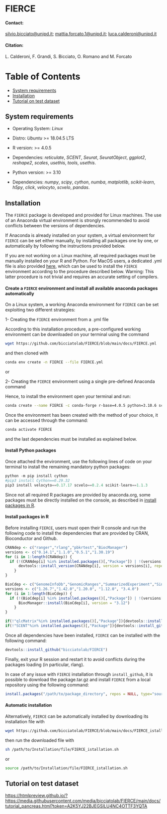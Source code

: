 # FIERCE

#### Contact:

silvio.bicciato@unipd.it; mattia.forcato.1@unipd.it; luca.calderoni@unipd.it

#### Citation:

L. Calderoni, F. Grandi, S. Bicciato, O. Romano and M. Forcato

# Table of Contents

- [System requirements](https://github.com/bicciatolab/FIERCE#system-requirements)
- [Installation](https://github.com/bicciatolab/FIERCE#installation)
- [Tutorial on test dataset](https://github.com/bicciatolab/FIERCE#tutorial-on-test-dataset)

## System requirements

* Operating System: *Linux*
* Distro: *Ubuntu* >= 18.04.5 LTS

* R version: >= 4.0.5
* Dependencies: *reticulate*, *SCENT*, *Seurat*, *SeuratObject*, *ggplot2*, *reshape2*, *scales*, *usethis*, *tools*, *usethis*.

* Python version: >= 3.10
* Dependencies: *numpy*, *scipy*, *cython*, *numba*, *matplotlib*, *scikit-learn*, *h5py*, *click*, *velocyto*, *scvelo*, *pandas*.

## Installation

The `FIERCE` package is developed and provided for Linux machines. The use of an Anaconda virtual environment is strongly recommended to avoid conflicts between the versions of dependencies.

If Anaconda is already installed on your system, a virtual environment for `FIERCE` can be set either manually, by installing all packages one by one, or automatically by following the instructions provided below.

If you are not working on a Linux machine, all required packages must be manually installed on your R and Python. For MacOS users, a dedicated .yml file is also provided [here](https://github.com/bicciatolab/FIERCE/blob/main/docs/FIERCE_for_MacOS.yml), which can be used to install the `FIERCE` environment according to the procedure described below. Warning: This latter procedure is not trivial and requires an accurate setting of compilers.

#### Create a `FIERCE` environment and install all available anaconda packages automatically

On a Linux system, a working Anaconda environment for `FIERCE` can be set exploiting two different strategies:

1- Creating the `FIERCE` environment from a .yml file

  According to this installation procedure, a pre-configured working environment can be downloaded on your terminal using the command

  ```bash
  wget https://github.com/bicciatolab/FIERCE/blob/main/docs/FIERCE.yml
  ```

  and then cloned with 

  ```bash
  conda env create -n FIERCE --file FIERCE.yml
  ```

or 

2- Creating the `FIERCE` environment using a single pre-defined Anaconda command

  Hence, to install the environment open your terminal and run:

  ```bash
  conda create --name FIERCE -c conda-forge r-base=4.0.5 python=3.10.6 scanpy=1.9.1 python-louvain=0.15 leidenalg=0.9.1 tqdm=4.64.1 pandas=1.5.1 scipy=1.9.3 numba=0.56.3 matplotlib-base=3.6.2 h5py=3.7.0 click=8.1.3 r-ggplot2=3.3.6 r-reshape2=1.4.4 r-scales=1.2.1 anndata=0.8.0 r-rgeos=0.5_9 r-igraph=1.3.4 python-igraph=0.10.2 r-leiden=0.4.3 r-rcurl=1.98_1.8 r-devtools=2.4.4 r-reticulate=1.15
  ```


Once the environment has been created with the method of your choice, it can be accessed through the command:

```bash
conda activate FIERCE
```

and the last dependencies must be installed as explained below.

#### Install Python packages

Once attached the environment, use the following lines of code on your terminal to install the remaining mandatory python packages:

```python
python -m pip install cython
#pip3 install Cython==0.29.32 
pip3 install velocyto==0.17.17 scvelo==0.2.4 scikit-learn==1.1.3
```

Since not all required R packages are provided by anaconda.org, some packages must be directly installed on the console, as described in [install packages in R](https://github.com/bicciatolab/FIERCE#install-packages-in-r).

#### Install packages in R

Before installing `FIERCE`, users must open their R console and run the following code to install the dependencies that are provided by CRAN, Bioconductor and Github.

```r
CRANdep <- c("ranger","rlang","pbkrtest","BiocManager")
versions <- c("0.14.1","1.1.0","0.5.1","1.30.19")
for (i in 1:length(CRANdep)) {
  if (!(CRANdep[i] %in% installed.packages()[,"Package"]) | !(versions[i] %in% installed.packages()[installed.packages()[,"Package"]==CRANdep[i],"Version"])) {
      devtools::install_version(CRANdep[i], version = versions[i], repos = "https://cloud.r-project.org")
    }
}
```

```r
BioCdep <- c("GenomeInfoDb","GenomicRanges","SummarizedExperiment","SingleCellExperiment","destiny")
versions <- c("1.26.7","1.42.0","1.20.0", "1.12.0", "3.4.0")
for (i in 1:length(BioCdep)) {
  if (!(BioCdep[i] %in% installed.packages()[,"Package"]) | !(versions[i] %in% installed.packages()[installed.packages()[,"Package"]==BioCdep[i],"Version"])) {
      BiocManager::install(BioCdep[i], version = "3.12")
    }
}
```

```r
if(!"qlcMatrix"%in% installed.packages()[,"Package"]){devtools::install_github("cysouw/qlcMatrix")}
if(!"SCENT"%in% installed.packages()[,"Package"]){devtools::install_github("aet21/SCENT")}

```

Once all dependencies have been installed, `FIERCE` can be installed with the following command:

```r
devtools::install_github("bicciatolab/FIERCE")
```

Finally, exit your R session and restart it to avoid conflicts during the packages loading (in particular, rlang). 

In case of any issue with `FIERCE` installation through `install_github`, it is possible to download the package.tar.gz and install `FIERCE` from a local repository using the following command:

```r
install.packages("/path/to/package_directory", repos = NULL, type="source")
```

#### Automatic installation

Alternatively, `FIERCE` can be automatically installed by downloading its installation file with

```bash
wget https://github.com/bicciatolab/FIERCE/blob/main/docs/FIERCE_istallation.sh
```

then run the downloaded file with

```bash
sh /path/to/Installation/file/FIERCE_istallation.sh
```
or

```bash
source /path/to/Installation/file/FIERCE_istallation.sh
```

## Tutorial on test dataset

https://htmlpreview.github.io/?https://media.githubusercontent.com/media/bicciatolab/FIERCE/main/docs/tutorial_pancreas.html?token=A2K5YJ22BJEGSILU4NC4OTTF3YQTA
